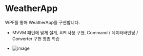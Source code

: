 # WeatherApp

WPF를 통해 WeatherApp를 구현합니다.

- MVVM 패턴에 맞게 설계, API 사용 구현, Command / 데이터바인딩 / Converter 구현 방법 학습

- ![image](https://github.com/user-attachments/assets/b7c30b95-4695-4314-a20b-225077621384)
